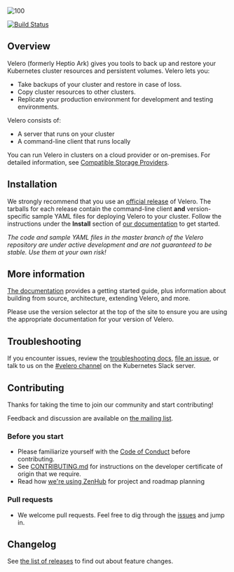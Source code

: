 ![100]

[![Build Status][1]][2]

## Overview

Velero (formerly Heptio Ark) gives you tools to back up and restore your Kubernetes cluster resources and persistent volumes. Velero lets you:

* Take backups of your cluster and restore in case of loss.
* Copy cluster resources to other clusters.
* Replicate your production environment for development and testing environments.

Velero consists of:

* A server that runs on your cluster
* A command-line client that runs locally

You can run Velero in clusters on a cloud provider or on-premises. For detailed information, see [Compatible Storage Providers][99].

## Installation

We strongly recommend that you use an [official release][6] of Velero. The tarballs for each release contain the
command-line client **and** version-specific sample YAML files for deploying Velero to your cluster. 
Follow the instructions under the **Install** section of [our documentation][29] to get started.

_The code and sample YAML files in the master branch of the Velero repository are under active development and are not guaranteed to be stable. Use them at your own risk!_

## More information

[The documentation][29] provides a getting started guide, plus information about building from source, architecture, extending Velero, and more. 

Please use the version selector at the top of the site to ensure you are using the appropriate documentation for your version of Velero.

## Troubleshooting

If you encounter issues, review the [troubleshooting docs][30], [file an issue][4], or talk to us on the [#velero channel][25] on the Kubernetes Slack server.

## Contributing

Thanks for taking the time to join our community and start contributing!

Feedback and discussion are available on [the mailing list][24].

### Before you start

* Please familiarize yourself with the [Code of Conduct][8] before contributing.
* See [CONTRIBUTING.md][5] for instructions on the developer certificate of origin that we require.
* Read how [we're using ZenHub][26] for project and roadmap planning

### Pull requests

* We welcome pull requests. Feel free to dig through the [issues][4] and jump in.

## Changelog

See [the list of releases][6] to find out about feature changes.

[1]: https://travis-ci.org/heptio/velero.svg?branch=master
[2]: https://travis-ci.org/heptio/velero

[4]: https://github.com/heptio/velero/issues
[5]: https://github.com/heptio/velero/blob/master/CONTRIBUTING.md
[6]: https://github.com/heptio/velero/releases

[8]: https://github.com/heptio/velero/blob/master/CODE_OF_CONDUCT.md
[9]: https://kubernetes.io/docs/setup/
[10]: https://kubernetes.io/docs/tasks/tools/install-kubectl/#install-with-homebrew-on-macos
[11]: https://kubernetes.io/docs/tasks/tools/install-kubectl/#tabset-1
[12]: https://github.com/kubernetes/kubernetes/blob/master/cluster/addons/dns/README.md
[14]: https://github.com/kubernetes/kubernetes

[24]: https://groups.google.com/forum/#!forum/projectvelero
[25]: https://kubernetes.slack.com/messages/velero
[26]: https://github.com/heptio/velero/blob/master/docs/zenhub.md


[29]: https://heptio.github.io/velero/
[30]: /docs/troubleshooting.md

[99]: /docs/support-matrix.md
[100]: /docs/img/velero.png
